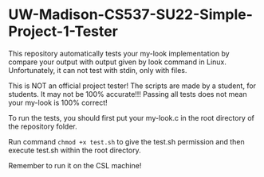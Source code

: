 # UW-Madison-CS537-SU22-Simple-Project-1-Tester
This repository automatically tests your my-look implementation by compare your output with output given by look command in Linux. Unfortunately, it can not test with stdin, only with files.

This is NOT an official project tester! The scripts are made by a student, for students. It may not be 100% accurate!!! Passing all tests does not mean your my-look is 100% correct! 

To run the tests, you should first put your my-look.c in the root directory of the repository folder.

Run command   ```chmod +x test.sh```
to give the test.sh permission and then execute test.sh within the root directory.

Remember to run it on the CSL machine!
